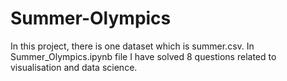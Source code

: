 # Summer-Olympics

In this project, there is one dataset which is summer.csv.
In Summer_Olympics.ipynb file I have solved 8 questions related to visualisation and data science.
